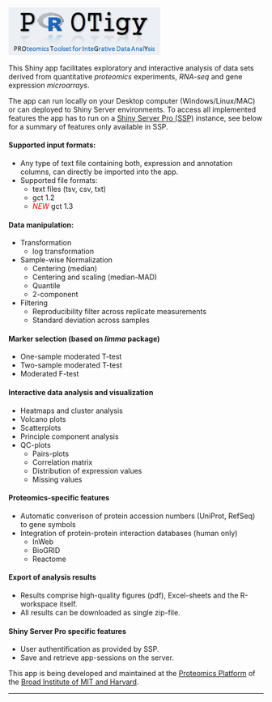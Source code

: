 <img src="www/logo_v3.png" alt="Drawing" style="width: 300px;"/>


This Shiny app facilitates exploratory and interactive analysis of data sets derived from quantitative  *proteomics* experiments, *RNA-seq* and gene expression *microarrays*.

The app can run locally on your Desktop computer (Windows/Linux/MAC) or can deployed to Shiny Server environments. To access all implemented features the app has to run on a [Shiny Server Pro (SSP)](https://www.rstudio.com/products/shiny-server-pro/) instance, see below for a summary of features only available in SSP. 

#### Supported input formats:
* Any type of text file containing both, expression and annotation columns, can directly be imported into the app.
* Supported file formats:
    + text files (tsv, csv, txt)
    + gct 1.2
    * <span style="color:red">*NEW*</span> gct 1.3

#### Data manipulation:
* Transformation
    + log transformation
* Sample-wise Normalization
    + Centering (median)
    + Centering and scaling (median-MAD)
    + Quantile
    + 2-component
* Filtering
    + Reproducibility filter across replicate measurements
    + Standard deviation across samples
    
#### Marker selection (based on _limma_ package)
* One-sample moderated T-test
* Two-sample moderated T-test
* Moderated F-test

#### Interactive data analysis and visualization
* Heatmaps and cluster analysis
* Volcano plots
* Scatterplots
* Principle component analysis
* QC-plots
    + Pairs-plots
    + Correlation matrix
    + Distribution of expression values
    + Missing values

#### Proteomics-specific features
* Automatic converison of protein accession numbers (UniProt, RefSeq) to gene symbols
* Integration of protein-protein interaction databases (human only)
    + InWeb 
    + BioGRID
    + Reactome 

#### Export of analysis results
* Results comprise high-quality figures (pdf), Excel-sheets and the R-workspace itself.
* All results can be downloaded as single zip-file. 


#### Shiny Server Pro specific features
* User authentification as provided by SSP.
* Save and retrieve app-sessions on the server.



This app is being developed and maintained at the [Proteomics Platform](https://www.broadinstitute.org/proteomics) of the [Broad Institute of MIT and Harvard](https://www.broadinstitute.org/).

***
